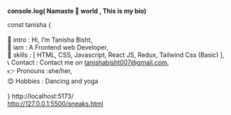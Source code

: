 <b>console.log( Namaste 🙏 world , This is my bio)</b>

const tanisha { </br>
</br>
 👋 intro :  Hi, I’m Tanisha Bisht, </br>
 👀 iam   : A Frontend web Developer,</br>
 📝 skills : [ HTML, CSS, Javascript, React JS, Redux, Tailwind Css (Basic) ],</br>
 📞 Contact : Contact me on tanishabisht007@gmail.com,</br>
 👉 Pronouns :she/her,</br>
 😊 Hobbies : Dancing and yoga</br>
 </br>
  }
  http://localhost:5173/ </br>
  http://127.0.0.1:5500/sneaks.html





<!---
tanishabisht0707/tanishabisht0707 is a ✨ special ✨ repository because its `README.md` (this file) appears on your GitHub profile.
You can click the Preview link to take a look at your changes.
--->
